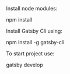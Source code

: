 Install node modules:

npm install

Install Gatsby Cli using:

npm install -g gatsby-cli

To start project use:

gatsby develop
